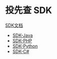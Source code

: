 # 投先查 SDK

<a target="_blank" href="http://open.bee110.com/sdk-doc/">SDK文档</a>

- [SDK-Java](sdk-java)
- [SDK-PHP](sdk-php)
- [SDK-Python](sdk-python)
- [SDK-C#](sdk-csharp)
